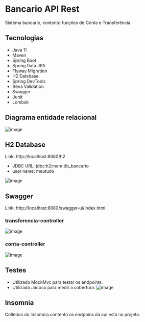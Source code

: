 # Bancario API Rest 
Sistema bancario, contento funções de Conta e Transferência

## Tecnologias
- Java 11
- Maven
- Spring Boot
- Spring Data JPA
- Flyway Migration
- H2 Database
- Spring DevTools
- Bena Validation
- Swagger
- Junit
- Lombok

## Diagrama entidade relacional
![image](https://user-images.githubusercontent.com/25377765/174811475-85189482-cd7d-4766-b978-83df9be74a73.png)

## H2 Database
Link: http://localhost:8080/h2
- JDBC URL: jdbc:h2:mem:db_bancario
- user name: meutudo

![image](https://user-images.githubusercontent.com/25377765/174814251-523bd31c-ca65-46f1-84a4-4cf45787d780.png)


## Swagger
Link: http://localhost:8080/swagger-ui/index.html
### transferencia-controller
![image](https://user-images.githubusercontent.com/25377765/174813549-b405bdba-b198-4cc0-aadb-ebde70a46500.png)

### conta-controller
![image](https://user-images.githubusercontent.com/25377765/174813967-09ea36e3-ec86-4a40-907a-31ec12a90638.png)

## Testes
- Utilizado MockMvc para testar os endpoints.
- Utilizado Jacoco para medir a cobertura.
![image](https://user-images.githubusercontent.com/25377765/174815190-481864ea-d750-4f55-8861-8ebc84c29256.png)

## Insomnia
Colletion do Insomnia contento os endpoins da api está no projeto.
